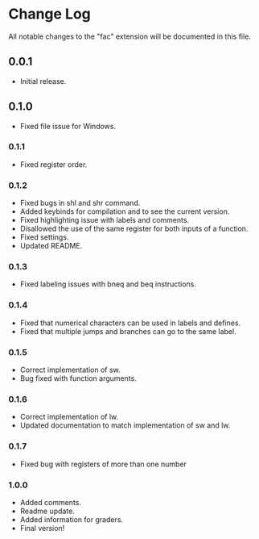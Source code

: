 # Change Log

All notable changes to the "fac" extension will be documented in this file.

## 0.0.1

- Initial release.

## 0.1.0

- Fixed file issue for Windows.

### 0.1.1

- Fixed register order.

### 0.1.2

- Fixed bugs in shl and shr command.
- Added keybinds for compilation and to see the current version.
- Fixed highlighting issue with labels and comments.
- Disallowed the use of the same register for both inputs of a function.
- Fixed settings.
- Updated README.

### 0.1.3

- Fixed labeling issues with bneq and beq instructions.

### 0.1.4

- Fixed that numerical characters can be used in labels and defines.
- Fixed that multiple jumps and branches can go to the same label. 

### 0.1.5

- Correct implementation of sw.
- Bug fixed with function arguments.

### 0.1.6

- Correct implementation of lw.
- Updated documentation to match implementation of sw and lw.

### 0.1.7

- Fixed bug with registers of more than one number

### 1.0.0

- Added comments.
- Readme update.
- Added information for graders.
- Final version!